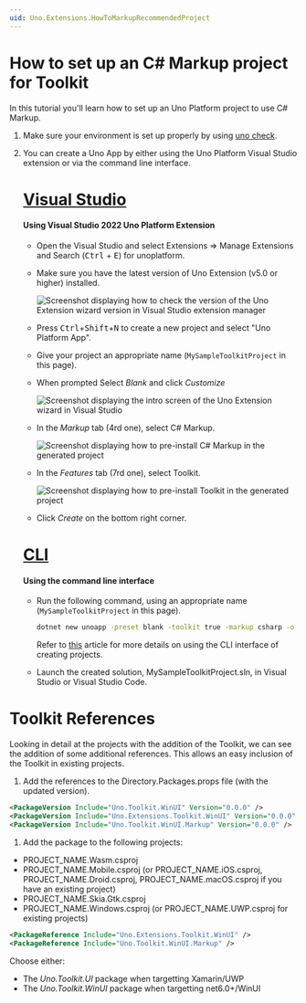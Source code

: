 ```yaml
---
uid: Uno.Extensions.HowToMarkupRecommendedProject
---
```


# How to set up an C# Markup project for Toolkit

In this tutorial you'll learn how to set up an Uno Platform project to use C# Markup. 

1. Make sure your environment is set up properly by using [uno check](xref:UnoCheck.UsingUnoCheck).
1. You can create a Uno App by either using the Uno Platform Visual Studio extension or via the command line interface.

    # [**Visual Studio**](#tab/vs)

    #### Using Visual Studio 2022 Uno Platform Extension

	- Open the Visual Studio and select Extensions => Manage Extensions and Search (<kbd>Ctrl</kbd> + <kbd>E</kbd>) for unoplatform.

    - Make sure you have the latest version of Uno Extension (v5.0 or higher) installed.

        ![Screenshot displaying how to check the version of the Uno Extension wizard version in Visual Studio extension manager](../Assets/MarkupProject-VsixVersion.jpg)

    - Press <kbd>Ctrl</kbd>+<kbd>Shift</kbd>+<kbd>N</kbd> to create a new project and select "Uno Platform App".

    - Give your project an appropriate name (`MySampleToolkitProject` in this page).

    - When prompted Select *Blank* and click *Customize*

        ![Screenshot displaying the intro screen of the Uno Extension wizard in Visual Studio](../Assets/MarkupProject-StartupType.jpg)

    - In the *Markup* tab (4rd one), select C# Markup.

        ![Screenshot displaying how to pre-install C# Markup in the generated project](../Assets/MarkupProject-VsixMarkup.jpg)

    - In the *Features* tab (7rd one), select Toolkit.

        ![Screenshot displaying how to pre-install Toolkit in the generated project](../Assets/MarkupProject-VsixMarkupToolkit.jpg)

    - Click *Create* on the bottom right corner.    
    
    # [**CLI**](#tab/cli)
    
    #### Using the command line interface
    
    - Run the following command, using an appropriate name (`MySampleToolkitProject` in this page).
    
        ```cmd
        dotnet new unoapp -preset blank -toolkit true -markup csharp -o MySampleToolkitProject
        ```
      
        Refer to [this](https://platform.uno/docs/articles/get-started-dotnet-new.html) article for more details
        on using the CLI interface of creating projects.

    - Launch the created solution, MySampleToolkitProject.sln, in  Visual Studio or Visual Studio Code.

# Toolkit References

Looking in detail at the projects with the addition of the Toolkit, we can see the addition of some additional references.
This allows an easy inclusion of the Toolkit in existing projects.

1. Add the references to the Directory.Packages.props file (with the updated version).

```xml
<PackageVersion Include="Uno.Toolkit.WinUI" Version="0.0.0" />
<PackageVersion Include="Uno.Extensions.Toolkit.WinUI" Version="0.0.0" />
<PackageVersion Include="Uno.Toolkit.WinUI.Markup" Version="0.0.0" />
```

1. Add the package to the following projects:

* PROJECT_NAME.Wasm.csproj
* PROJECT_NAME.Mobile.csproj (or PROJECT_NAME.iOS.csproj, PROJECT_NAME.Droid.csproj, PROJECT_NAME.macOS.csproj if you have an existing project)
* PROJECT_NAME.Skia.Gtk.csproj
* PROJECT_NAME.Windows.csproj (or PROJECT_NAME.UWP.csproj for existing projects)

```xml
<PackageReference Include="Uno.Extensions.Toolkit.WinUI" />
<PackageReference Include="Uno.Toolkit.WinUI.Markup" />
```

Choose either:

- The *Uno.Toolkit.UI* package when targetting Xamarin/UWP
- The *Uno.Toolkit.WinUI* package when targetting net6.0+/WinUI

